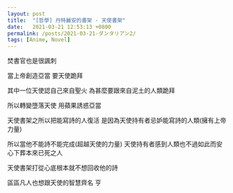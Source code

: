```yaml
---
layout: post
title:  "[哲學] 丹特麗安的書架 - 天使書架"
date:   2021-03-21 12:53:13 +0800
permalink: /posts/2021-03-21-ダンタリアン2/
tags: [Anime, Novel]
---
```


焚書官也是很諷刺

 

當上帝創造亞當  要天使跪拜  

其中一位天使認自己來自聖火  為甚麼要跟來自泥土的人類跪拜 

所以轉變墮落天使   用蘋果誘惑亞當



天使書架之所以把能寫詩的人復活  是因為天使持有者忌妒能寫詩的人類(擁有上帝力量)

所以當他不能詩不能完成(超越天使的力量)  天使持有者感到人類也不過如此而安心下葬本來已死之人

 

天使書架打從心底根本就不想回收他的詩

區區凡人也想跟天使的智慧齊名 亨

